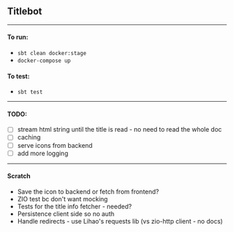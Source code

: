 ## Titlebot

---
#### To run:
- `sbt clean docker:stage`
- `docker-compose up`

#### To test:
- `sbt test`

---
#### TODO:
- [ ] stream html string until the title is read - no need to read the whole doc
- [ ] caching
- [ ] serve icons from backend
- [ ] add more logging

---
#### Scratch
- Save the icon to backend or fetch from frontend?
- ZIO test bc don't want mocking
- Tests for the title info fetcher - needed?
- Persistence client side so no auth
- Handle redirects - use Lihao's requests lib (vs zio-http client - no docs)

